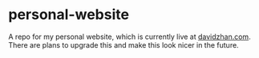 # personal-website
A repo for my personal website, which is currently live at [davidzhan.com](https://davidzhan.com). There are plans to upgrade this and make this look nicer in the future.
